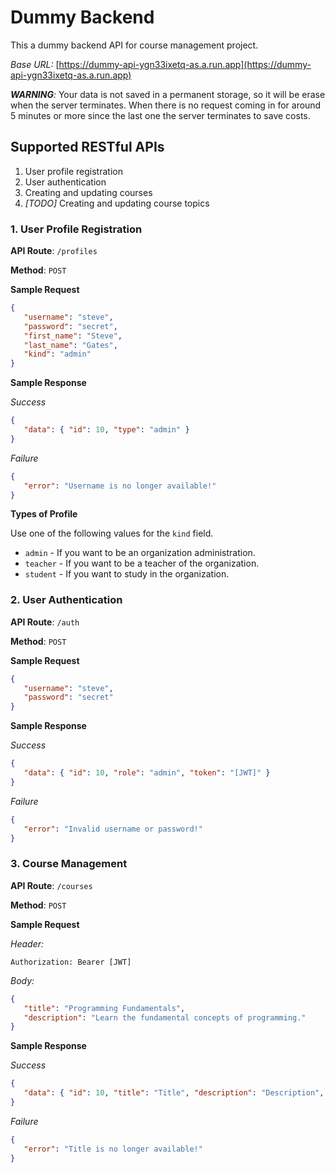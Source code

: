 # Dummy Backend

This a dummy backend API for course management project.

_Base URL:_ [https://dummy-api-ygn33ixetq-as.a.run.app](https://dummy-api-ygn33ixetq-as.a.run.app)

_**WARNING**:_ Your data is not saved in a permanent storage, so it will be
erase when the server terminates. When there is no request coming in for around
5 minutes or more since the last one the server terminates to save costs.

## Supported RESTful APIs

   1. User profile registration
   1. User authentication
   1. Creating and updating courses
   1. _[TODO]_ Creating and updating course topics

### 1. User Profile Registration

   **API Route**: `/profiles`

   **Method**: `POST`

   **Sample Request**

   ```json
   {
      "username": "steve",
      "password": "secret",
      "first_name": "Steve",
      "last_name": "Gates",
      "kind": "admin"
   }
   ```

   **Sample Response**

   _Success_

   ```json
   {
      "data": { "id": 10, "type": "admin" }
   }
   ```

   _Failure_

   ```json
   {
      "error": "Username is no longer available!"
   }
   ```

   **Types of Profile**

   Use one of the following values for the `kind` field.

   - `admin` - If you want to be an organization administration.
   - `teacher` - If you want to be a teacher of the organization.
   - `student` - If you want to study in the organization.

### 2. User Authentication

   **API Route**: `/auth`

   **Method**: `POST`

   **Sample Request**

   ```json
   {
      "username": "steve",
      "password": "secret"
   }
   ```

   **Sample Response**

   _Success_

   ```json
   {
      "data": { "id": 10, "role": "admin", "token": "[JWT]" }
   }
   ```

   _Failure_

   ```json
   {
      "error": "Invalid username or password!"
   }
   ```

### 3. Course Management

   **API Route**: `/courses`

   **Method**: `POST`

   **Sample Request**

   _Header:_

   ```
   Authorization: Bearer [JWT]
   ```

   _Body:_

   ```json
   {
      "title": "Programming Fundamentals",
      "description": "Learn the fundamental concepts of programming."
   }
   ```

   **Sample Response**

   _Success_

   ```json
   {
      "data": { "id": 10, "title": "Title", "description": "Description", "creator_id": 12 }
   }
   ```

   _Failure_

   ```json
   {
      "error": "Title is no longer available!"
   }
   ```
